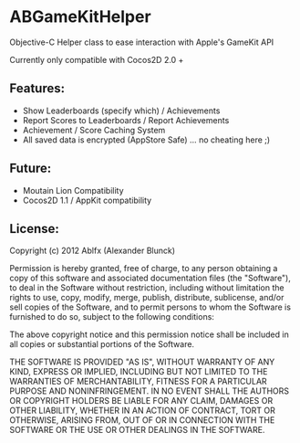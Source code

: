ABGameKitHelper
===============

Objective-C Helper class to ease interaction with Apple&#39;s GameKit API

Currently only compatible with Cocos2D 2.0 +

Features:
--
- Show Leaderboards (specify which) / Achievements
- Report Scores to Leaderboards / Report Achievements
- Achievement / Score Caching System
- All saved data is encrypted (AppStore Safe) … no cheating here ;)

Future:
--
- Moutain Lion Compatibility
- Cocos2D 1.1 / AppKit compatibility

License:
--
Copyright (c) 2012 Ablfx (Alexander Blunck)

Permission is hereby granted, free of charge, to any person obtaining a copy of this software and associated documentation files (the "Software"), to deal in the Software without restriction, including without limitation the rights to use, copy, modify, merge, publish, distribute, sublicense, and/or sell copies of the Software, and to permit persons to whom the Software is furnished to do so, subject to the following conditions:

The above copyright notice and this permission notice shall be included in all copies or substantial portions of the Software.

THE SOFTWARE IS PROVIDED "AS IS", WITHOUT WARRANTY OF ANY KIND, EXPRESS OR IMPLIED, INCLUDING BUT NOT LIMITED TO THE WARRANTIES OF MERCHANTABILITY, FITNESS FOR A PARTICULAR PURPOSE AND NONINFRINGEMENT. IN NO EVENT SHALL THE AUTHORS OR COPYRIGHT HOLDERS BE LIABLE FOR ANY CLAIM, DAMAGES OR OTHER LIABILITY, WHETHER IN AN ACTION OF CONTRACT, TORT OR OTHERWISE, ARISING FROM, OUT OF OR IN CONNECTION WITH THE SOFTWARE OR THE USE OR OTHER DEALINGS IN THE SOFTWARE.